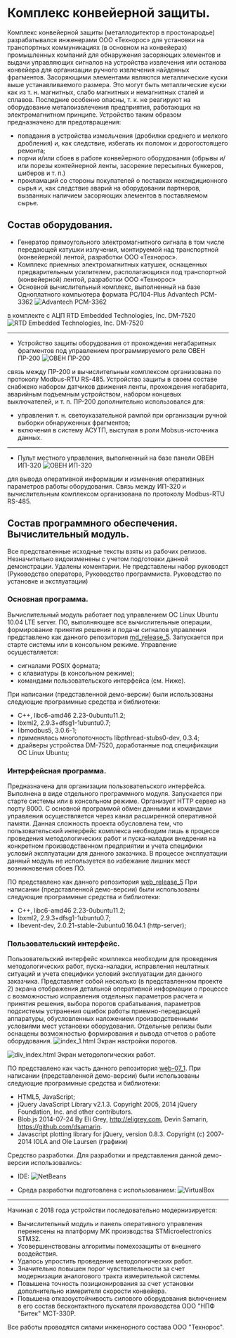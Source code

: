 # Комплекс конвейерной защиты.

Комплекс конвейерной защиты (металлодитектор в простонародье) разрабатывался инженерами ООО «Технорос» для установки на транспортных коммуникациях (в основном на конвейерах) промышленных компаний для обнаружения засоряющих элементов и выдачи управляющих сигналов на устройства извлечения или останова конвейера для организации ручного извлечения найденных фрагментов.
Засоряющими элементами являются металлические куски выше устанавливаемого размера. Это могут быть металлические куски как из т. н. магнитных, слабо магнитных и немагнитных сталей и сплавов. Последние особенно опасны, т. к. не реагируют на оборудование металоизвлечения предприятия, работающих на электромагнитном принципе.
Устройство таким образом предназначено для предотвращения:
* попадания в устройства измельчения (дробилки среднего и мелкого дробления) и, как следствие, избегать их поломок и дорогостоящего ремонта;
* порчи и/или сбоев в работе конвейерного оборудования (обрывы и/или порезы контейнерной ленты, засорение пересыпных бункеров, шиберов и т. п.)
* прокламаций со стороны покупателей о поставках некондиционного сырья и, как следствие аварий на оборудовании партнеров, вызванных наличием засоряющих элементов в поставляемом сырье.

## Состав оборудования.

* Генератор прямоугольного электромагнитного сигнала в том числе передающей катушки излучения, монтируемой над транспортной (конвейерной) лентой, разработки ООО «Технорос».
* Комплекс приемных электромагнитных катушек, оснащенных предварительным усилителем, располагающихся под транспортной (конвейерной) лентой, разработки ООО «Технорос»
* Основной вычислительный комплекс, выполненный на базе Одноплатного компьютера формата PC/104-Plus Advantech PCM-3362
![Advantech PCM-3362](https://raw.githubusercontent.com/longway34/kkz/main/Common/demo_images/PCM-3362.png "Advantech PCM-3362")

в комплекте с АЦП RTD Embedded Technologies, Inc. DM-7520
![RTD Embedded Technologies, Inc. DM-7520](https://raw.githubusercontent.com/longway34/kkz/main/Common/demo_images/DM-7520.png "RTD Embedded Technologies, Inc. DM-7520")

---

* Устройство защиты оборудования от прохождения негабаритных фрагментов под управлением программируемого реле ОВЕН ПР-200
![ОВЕН ПР-200](https://raw.githubusercontent.com/longway34/kkz/main/Common/demo_images/PR-200.png "ОВЕН ПР-200")

связь между ПР-200 и вычислительным комплексом организована по протоколу Modbus-RTU RS-485. Устройство защиты в своем составе снабжено набором датчиков движения ленты, прохождения негабарита, аварийным подъемным устройством, набором концевых выключателей, и т. п. ПР-200 дополнительно использовался для:
* управления т. н. светоуказательной рампой при организации ручной выборки обнаруженных фрагментов;
* включения в систему АСУТП, выступая в роли Mobsus-источника данных.

---

* Пульт местного управления, выполненный на базе панели ОВЕН ИП-320
![ОВЕН ИП-320](https://raw.githubusercontent.com/longway34/kkz/main/Common/demo_images/IP-320.jpg "ОВЕН ИП-320")

для вывода оперативной информации и изменения оперативных параметров работы оборудования. Связь между ИП-320 и вычислительным комплексом организована по протоколу Modbus-RTU RS-485.

## Состав программного обеспечения. Вычислительный модуль.

Все предстваленные исходные тексты взяты из рабочих релизов. Незначительно видоизменены с учетом подготовки данной демонстрации. Удалены коментарии. Не представлены набор руководст (Руководство оператора, Руководство программиста. Руководство по установке и экстлуатации)

### Основная программа.

Вычислительный модуль работает под управлением ОС Linux Ubuntu 10.04 LTE server.
ПО, выполняющее все вычислительные операции, формирование принятия решения и подачи сигналов управления представлено как данного репозитория [md_release_5](https://github.com/longway34/kkz/tree/main/md_release_5 "md_release_5"). Запускается при старте системы или в консольном режиме. Управление осуществляется:
* сигналами POSIX формата;
* с клавиатуры (в консольном режиме);
* командами пользовательского интерфейса (см. Ниже).
 
При написании (представленной демо-версии) были использованы следующие программные средства и библиотеки:
* С++, libc6-amd46 2.23-0ubuntu11.2;
* lbxml2, 2.9.3+dfsg1-1ubuntu0.7;
* libmodbus5, 3.0.6-1;
* применялась многопоточность libpthread-stubs0-dev, 0.3.4;
* драйверы устройства DM-7520, доработанные под спецификации ОС Linux Ubuntu;

### Интерфейсная программа.
Предназначена для организации пользовательского интерфейса. Выполнена в виде отдельного программного модуля. Запускается при старте системы или в консольном режиме.  Организует HTTP сервер на порту 8000. С основной программой обмен данными и командами управления осуществляется через канал расширенной оперативной памяти. Данная сложность проекта обусловлена тем, что пользовательский интерфейс комплекса необходим лишь в процессе проведения методологических работ и пуска-наладки внедрения на конкретном производственном предприятии и учета специфики условий эксплуатации для  данного заказчика. В процессе эксплуатации данный модуль не используется во избежание лишних мест возникновения сбоев ПО.

ПО представлено как данного репозитория [web_release_5](https://github.com/longway34/kkz/tree/main/web_release_5 "web_release_5")
При написании (представленной демо-версии) были использованы следующие программные средства и библиотеки:
* С++, libc6-amd46 2.23-0ubuntu11.2;
* lbxml2, 2.9.3+dfsg1-1ubuntu0.7;
* libevent-dev, 2.0.21-stable-2ubuntu0.16.04.1 (http-server);

### Пользовательский интерфейс.

Пользовательский интерфейс комплекса необходим для проведения методологических работ, пуска-наладки, исправления нештатных ситуаций и учета специфики условий эксплуатации для  данного заказчика. Представляет собой несколько (в представленном проекте 2) экрана отображения детальной оперативной информации о процессе с возможностью исправления отдельных параметров расчета и принятия решения, выбора порогов срабатывания, параметров подсистемы устранения ошибок работы приемно-передающей аппаратуры, обусловленных наложением производственными условиями мест установки оборудования. Отдельные релизы были оснащены возможностью формирования и вывода отчетов о работе оборудования.
![index_1.html](https://raw.githubusercontent.com/longway34/kkz/main/Common/demo_images/index_1.png "index_1.html")
Экран настройки порогов. 

![div_index.html](https://raw.githubusercontent.com/longway34/kkz/main/Common/demo_images/div_index.png "div_index.html")
Экран методологических работ.

ПО представлено как часть данного репозитория [web-07_1](https://github.com/longway34/kkz/tree/main/Web-07_1).
При написании (представленной демо-версии) были использованы следующие программные средства и библиотеки:
* HTML5, JavaScript;
* jQuery JavaScript Library v2.1.3. Copyright 2005, 2014 jQuery Foundation, Inc. and other contributors.
* Blob.js 2014-07-24 By Eli Grey, http://eligrey.com, Devin Samarin, https://github.com/dsamarin.
* Javascript plotting library for jQuery, version 0.8.3. Copyright (c) 2007-2014 IOLA and Ole Laursen (графики)

Средство разработки.
Для разработки и представления данной демо-версии использовались:
* IDE:
![NetBeans](https://raw.githubusercontent.com/longway34/kkz/main/Common/demo_images/NetBeans.png "NetBeans")

* Среда разработки подготовлена с использованием:
![VirtualBox](https://raw.githubusercontent.com/longway34/kkz/main/Common/demo_images/VirtualBox.png "VirtualBox")

---

Начиная с 2018 года устройстви последовательно модернизируется:
* Вычислительный модуль и панель оперативного управления перенесены на платформу МК производства STMicroelectronics STM32.
* Усовершенствованы алгоритмы помехозащиты от внешнего воздействия.
* Удалось упростить проведение методологических работ.
* Значительно повышен порог чувствительности за счет модернизации аналогового тракта измерительной системы.
* Повышена точность позиционирования за счет установки дополнительно измерителя скорости конвейера.
* Повышена отказоустойчивость силового оборудования включением в его состав бесконтактного пускателя производства ООО "НПФ "Битек" МСТ-330Р.

Все работы проводятся силами инженорного состава ООО "Технорос".



